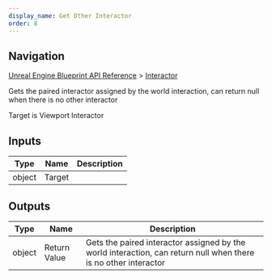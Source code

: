 ```yaml
---
display_name: Get Other Interactor
order: 8
---
```

## Navigation

[Unreal Engine Blueprint API Reference](https://dev.epicgames.com/documentation/en-us/unreal-engine/BlueprintAPI) > [Interactor](https://dev.epicgames.com/documentation/en-us/unreal-engine/BlueprintAPI/Interactor)

Gets the paired interactor assigned by the world interaction, can return null when there is no other interactor

Target is Viewport Interactor

## Inputs

| Type | Name | Description |
| --- | --- | --- |
| object | Target |  |

## Outputs

| Type | Name | Description |
| --- | --- | --- |
| object | Return Value | Gets the paired interactor assigned by the world interaction, can return null when there is no other interactor |
